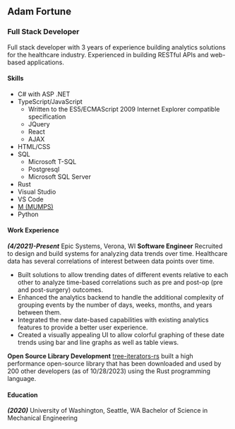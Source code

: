 ## Adam Fortune
### Full Stack Developer
Full stack developer with 3 years of experience building analytics solutions for the healthcare industry. Experienced in building RESTful APIs and web-based applications.

#### Skills
- C# with ASP .NET
- TypeScript/JavaScript 
	- Written to the ES5/ECMAScript 2009 Internet Explorer compatible specification
	- JQuery
	- React
	- AJAX
- HTML/CSS
- SQL
	- Microsoft T-SQL
	- Postgresql
	- Microsoft SQL Server
- Rust
- Visual Studio
- VS Code
- [M (MUMPS)](https://en.wikipedia.org/wiki/MUMPS)
- Python

#### Work Experience
**_(4/2021)-Present_** Epic Systems, Verona, WI
**Software Engineer**
Recruited to design and build systems for analyzing data trends over time. Healthcare data has several correlations of interest between data points over time. 
- Built solutions to allow trending dates of different events relative to each other to analyze time-based correlations such as pre and post-op (pre and post-surgery) outcomes.
- Enhanced the analytics backend to handle the additional complexity of grouping events by the number of days, weeks, months, and years between them.
- Integrated the new date-based capabilities with existing analytics features to provide a better user experience.
- Created a visually appealing UI to allow colorful graphing of these date trends using bar and line graphs as well as table views.

**Open Source Library Development**
[tree-iterators-rs](https://crates.io/crates/tree_iterators_rs) built a high performance open-source library that has been downloaded and used by 200 other developers (as of 10/28/2023) using the Rust programming language. 

#### Education
_**(2020)**_ University of Washington, Seattle, WA
Bachelor of Science in Mechanical Engineering